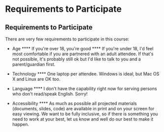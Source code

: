 # Requirements to Participate

## Requirements to Participate

There are very few requirements to participate in this course:

- Age 
**** If you're over 18, you're good
**** If you're under 18, I'd feel most comfortable if you are partnered with an adult attendee. If that's not possible, it's probably still ok but I'd like to talk to you and a parent/guardian first.

- Technology 
**** One laptop per attendee. Windows is ideal, but Mac OS X and Linux are OK too.

- Language 
**** I don't have the capability right now for serving persons who don't read/speak English. Sorry!

- Accessibility 
**** As much as possible all projected materials (documents, slides, code) are available in print and on your screen for easy viewing. We want to be fully inclusive, so if there is something you need to work at your best, let us know and well do our best to make it happen.